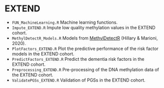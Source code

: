 # EXTEND
* `FUN_MachineLearning.R` Machine learning functions. 
* `Impute_EXTEND.R` Impute low quality methylation values in the EXTEND cohort.
* `MethylDetectR_Models.R` Models from [MethylDetectR](https://zenodo.org/record/4646300#.ZFJg53ZBxPY) (Hillary & Marioni, 2020).
* `PlotFactors_EXTEND.R` Plot the predictive performance of the risk factor models in the EXTEND cohort.
* `PredictFactors_EXTEND.R` Predict the dementia risk factors in the EXTEND cohort.
* `Preprocessing_EXTEND.R` Pre-processing of the DNA methylation data of the EXTEND cohort.
* `ValidatePGSs_EXTEND.R` Validation of PGSs in the EXTEND cohort.